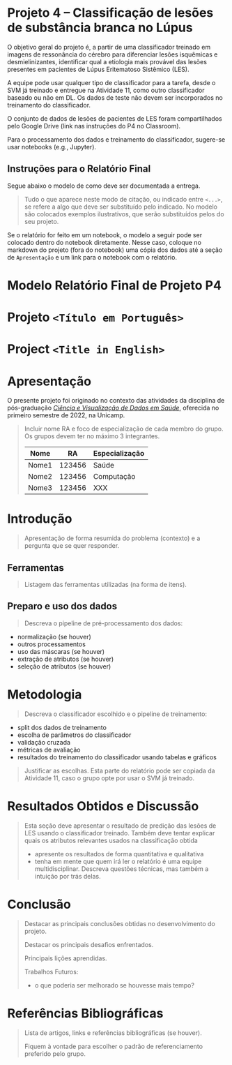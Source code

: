 # Projeto 4 – Classificação de lesões de substância branca no Lúpus

O objetivo geral do projeto é, a partir de uma classificador treinado em imagens de ressonância do cérebro para diferenciar lesões isquêmicas e desmielinizantes, identificar qual a etiologia mais provável das lesões presentes em pacientes de Lúpus Eritematoso Sistêmico (LES).

A equipe pode usar qualquer tipo de classificador para a tarefa, desde o SVM já treinado e entregue na Atividade 11, como outro classificador baseado ou não em DL. Os dados de teste não devem ser incorporados no treinamento do classificador.

O conjunto de dados de lesões de pacientes de LES foram compartilhados pelo Google Drive (link nas instruções do P4 no Classroom).

Para o processamento dos dados e treinamento do classificador, sugere-se usar notebooks (e.g., Jupyter).

## Instruções para o Relatório Final

Segue abaixo o modelo de como deve ser documentada a entrega.
> Tudo o que aparece neste modo de citação, ou indicado entre `<...>`, se refere a algo que deve ser substituído pelo indicado. No modelo são colocados exemplos ilustrativos, que serão substituídos pelos do seu projeto.

Se o relatório for feito em um notebook, o modelo a seguir pode ser colocado dentro do notebook diretamente. Nesse caso, coloque no markdown do projeto (fora do notebook) uma cópia dos dados até a seção de `Apresentação` e um link para o notebook com o relatório.

# Modelo Relatório Final de Projeto P4

# Projeto `<Título em Português>`

# Project `<Title in English>`

# Apresentação

O presente projeto foi originado no contexto das atividades da disciplina de pós-graduação [*Ciência e Visualização de Dados em Saúde*](https://ds4h.org), oferecida no primeiro semestre de 2022, na Unicamp.

> Incluir nome RA e foco de especialização de cada membro do grupo. Os grupos devem ter no máximo 3 integrantes.
>
> |Nome  | RA | Especialização|
> |--|--|--|
> | Nome1  | 123456  | Saúde|
> | Nome2  | 123456  | Computação|
> | Nome3  | 123456  | XXX|

# Introdução

> Apresentação de forma resumida do problema (contexto) e a pergunta que se quer responder.

## Ferramentas

> Listagem das ferramentas utilizadas (na forma de itens).

## Preparo e uso dos dados

> Descreva o pipeline de pré-processamento dos dados:

* normalização (se houver)
* outros processamentos
* uso das máscaras (se houver)
* extração de atributos (se houver)
* seleção de atributos (se houver)

# Metodologia

> Descreva o classificador escolhido e o pipeline de treinamento:

* split dos dados de treinamento
* escolha de parâmetros do classificador
* validação cruzada
* métricas de avaliação
* resultados do treinamento do classificador usando tabelas e gráficos
>
> Justificar as escolhas.
> Esta parte do relatório pode ser copiada da Atividade 11, caso o grupo opte por usar o SVM já treinado.

# Resultados Obtidos e Discussão

> Esta seção deve apresentar o resultado de predição das lesões de LES usando o classificador treinado. Também deve tentar explicar quais os atributos relevantes usados na classificação obtida
>
> * apresente os resultados de forma quantitativa e qualitativa
> * tenha em mente que quem irá ler o relatório é uma equipe multidisciplinar. Descreva questões técnicas, mas também a intuição por trás delas.

# Conclusão

> Destacar as principais conclusões obtidas no desenvolvimento do projeto.
>
> Destacar os principais desafios enfrentados.
>
> Principais lições aprendidas.
>
> Trabalhos Futuros:
>
> * o que poderia ser melhorado se houvesse mais tempo?

# Referências Bibliográficas

> Lista de artigos, links e referências bibliográficas (se houver).
>
> Fiquem à vontade para escolher o padrão de referenciamento preferido pelo grupo.
